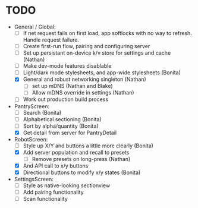 TODO
====

- General / Global:
  - [ ] If net request fails on first load, app softlocks with no way to refresh. Handle request failure.
  - [ ] Create first-run flow, pairing and configuring server
  - [ ] Set up persistant on-device k/v store for settings and cache (Nathan)
  - [ ] Make dev-mode features disablable
  - [ ] Light/dark mode stylesheets, and app-wide stylesheets (Bonita)
  - [X] General and robust networking singleton (Nathan)
    - [ ] set up mDNS (Nathan and Blake)
    - [ ] Allow mDNS override in settings (Nathan)
  - [ ] Work out production build process
- PantryScreen:
  - [ ] Search (Bonita)
  - [ ] Alphabetical sectioning (Bonita)
  - [ ] Sort by alpha/quantity  (Bonita)
  - [X] Get detail from server for PantryDetail
- RobotScreen:
  - [ ] Style up X/Y and buttons a little more clearly (Bonita)
  - [X] Add server population and recall to presets
    - [ ] Remove presets on long-press (Nathan)
  - [X] And API call to x/y buttons
  - [X] Directional buttons to modify x/y states (Bonita)
- SettingsScreen:
  - [ ] Style as native-looking sectionview
  - [ ] Add pairing functionality
  - [ ] Scan functionality